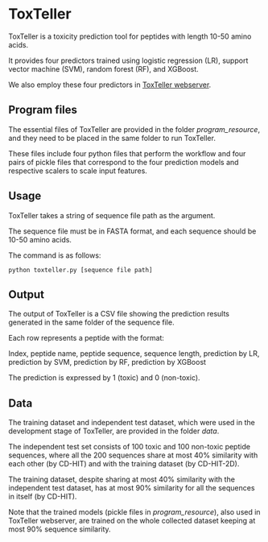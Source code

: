 # ToxTeller
ToxTeller is a toxicity prediction tool for peptides with length 10-50 amino acids. 

It provides four predictors trained using logistic regression (LR), support vector machine (SVM), random forest (RF), and XGBoost.

We also employ these four predictors in [ToxTeller webserver](https://comics.iis.sinica.edu.tw/ToxTeller).

## Program files
The essential files of ToxTeller are provided in the folder _program_resource_, and they need to be placed in the same folder to run ToxTeller. 

These files include four python files that perform the workflow and four pairs of pickle files that correspond to the four prediction models and respective scalers to scale input features. 


## Usage
ToxTeller takes a string of sequence file path as the argument.

The sequence file must be in FASTA format, and each sequence should be 10-50 amino acids.

The command is as follows:
```
python toxteller.py [sequence file path]
```

## Output
The output of ToxTeller is a CSV file showing the prediction results generated in the same folder of the sequence file. 

Each row represents a peptide with the format:

 Index, peptide name, peptide sequence, sequence length, prediction by LR, prediction by SVM, prediction by RF, prediction by XGBoost
 
The prediction is expressed by 1 (toxic) and 0 (non-toxic).

## Data
The training dataset and independent test dataset, which were used in the development stage of ToxTeller, are provided in the folder _data_.

The independent test set consists of 100 toxic and 100 non-toxic peptide sequences, where all the 200 sequences share at most 40% similarity with each other (by CD-HIT) and with the training dataset (by CD-HIT-2D).

The training dataset, despite sharing at most 40% similarity with the independent test dataset, has at most 90% similarity for all the sequences in itself (by CD-HIT).

Note that the trained models (pickle files in _program_resource_), also used in ToxTeller webserver, are trained on the whole collected dataset keeping at most 90% sequence similarity. 






